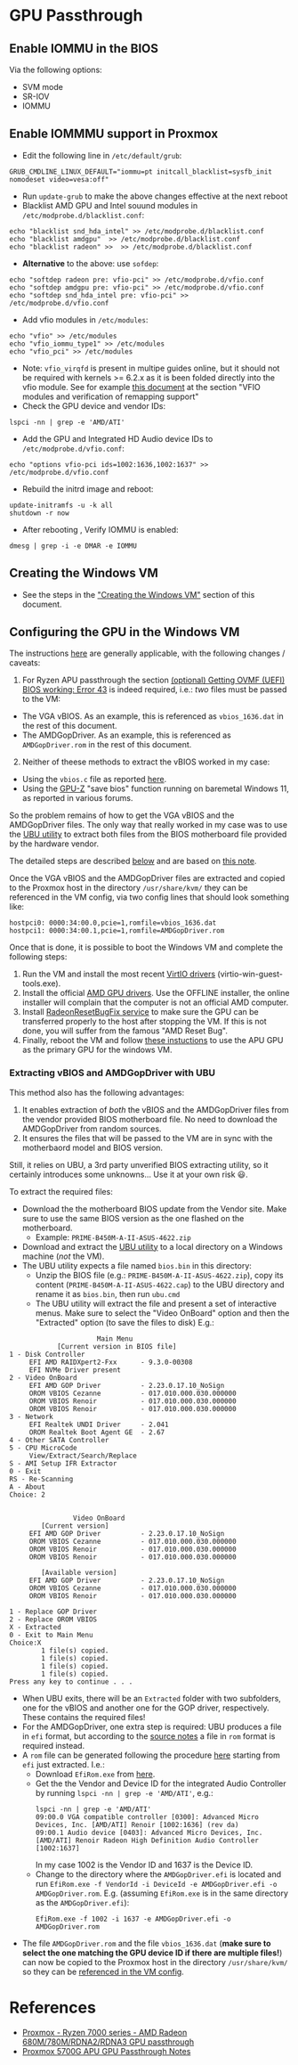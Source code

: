 # GPU Passthrough
## Enable IOMMU in the BIOS
Via the following options:
* SVM mode
* SR-IOV
* IOMMU

## Enable IOMMMU support in Proxmox
* Edit the following line in `/etc/default/grub`: 
```
GRUB_CMDLINE_LINUX_DEFAULT="iommu=pt initcall_blacklist=sysfb_init nomodeset video=vesa:off"
```
* Run `update-grub` to make the above changes effective at the next reboot
* Blacklist AMD GPU and Intel souund modules in `/etc/modprobe.d/blacklist.conf`:
```
echo "blacklist snd_hda_intel" >> /etc/modprobe.d/blacklist.conf
echo "blacklist amdgpu"  >> /etc/modprobe.d/blacklist.conf
echo "blacklist radeon" >>  >> /etc/modprobe.d/blacklist.conf
```
* **Alternative** to the above: use `sofdep`:
```
echo "softdep radeon pre: vfio-pci" >> /etc/modprobe.d/vfio.conf
echo "softdep amdgpu pre: vfio-pci" >> /etc/modprobe.d/vfio.conf
echo "softdep snd_hda_intel pre: vfio-pci" >> /etc/modprobe.d/vfio.conf
```
* Add vfio modules in `/etc/modules`:
```
echo "vfio" >> /etc/modules
echo "vfio_iommu_type1" >> /etc/modules
echo "vfio_pci" >> /etc/modules
```
* Note: `vfio_virqfd` is present in multipe guides online, but it should not be required with kernels >= 6.2.x as it is been folded directly into the vfio module. See for example [this document](https://forum.proxmox.com/threads/pci-gpu-passthrough-on-proxmox-ve-8-installation-and-configuration.130218/) at the section "VFIO modules and verification of remapping support"
* Check the GPU device and vendor IDs:
```
lspci -nn | grep -e 'AMD/ATI'
```
* Add the GPU and Integrated HD Audio device IDs to `/etc/modprobe.d/vfio.conf`:
```on 
echo "options vfio-pci ids=1002:1636,1002:1637" >> /etc/modprobe.d/vfio.conf
```
* Rebuild the initrd image and reboot:
```
update-initramfs -u -k all
shutdown -r now
```
* After rebooting , Verify IOMMU is enabled:
```
dmesg | grep -i -e DMAR -e IOMMU
```
## Creating the Windows VM
* See the steps in the ["Creating the Windows VM"](https://github.com/isc30/ryzen-7000-series-proxmox?tab=readme-ov-file#creating-the-windows-vm) section of this document.
## Configuring the GPU in the Windows VM
The instructions [here](https://github.com/isc30/ryzen-7000-series-proxmox?tab=readme-ov-file#configuring-the-gpu-in-the-windows-vm) are generally applicable, with the following changes / caveats:
1. For Ryzen APU passthrough the section [(optional) Getting OVMF (UEFI) BIOS working: Error 43](https://github.com/isc30/ryzen-7000-series-proxmox?tab=readme-ov-file#configuring-the-gpu-in-the-windows-vm) is indeed required, i.e.: *two* files must be passed to the VM:
  * The VGA vBIOS. As an example, this is referenced as `vbios_1636.dat` in the rest of this document.
  * The AMDGopDriver. As an example, this is referenced as `AMDGopDriver.rom` in the rest of this document.
2. Neither of theese methods to extract the vBIOS worked in my case:
  * Using the `vbios.c` file as reported [here](https://github.com/isc30/ryzen-7000-series-proxmox?tab=readme-ov-file#configuring-the-gpu-in-the-windows-vm).
  * Using the [GPU-Z](https://www.techpowerup.com/download/techpowerup-gpu-z/) "save bios" function running on baremetal Windows 11, as reported in various forums.

So the problem remains of how to get the VGA vBIOS and the AMDGopDriver files.
The only way that really worked in my case was to use the [UBU utility](https://winraid.level1techs.com/t/tool-guide-news-uefi-bios-updater-ubu/30357) to extract both files from the BIOS motherboard file provided by the hardware vendor. 

The detailed steps are described [below](#Extracting-vBIOS-and-AMDGopDriver-with-UBU) and are based on [this note](https://gist.github.com/matt22207/bb1ba1811a08a715e32f106450b0418a?permalink_comment_id=4955044#gistcomment-4955044).

Once the VGA vBIOS and the AMDGopDriver files are extracted and copied to the Proxmox host in the directory `/usr/share/kvm/` they can be referenced in the VM config, via two config lines that should look something like:
```
hostpci0: 0000:34:00.0,pcie=1,romfile=vbios_1636.dat
hostpci1: 0000:34:00.1,pcie=1,romfile=AMDGopDriver.rom
```

Once that is done, it is possible to boot the Windows VM and complete the following steps:
1. Run the VM and install the most recent [VirtIO drivers](https://pve.proxmox.com/wiki/Windows_VirtIO_Drivers) (virtio-win-guest-tools.exe).
2. Install the official [AMD GPU drivers](https://www.amd.com/en/support/downloads/drivers.html/processors/ryzen-pro/ryzen-pro-4000-series/amd-ryzen-3-pro-4350g.html). Use the OFFLINE installer, the online installer will complain that the computer is not an official AMD computer.
3. Install [RadeonResetBugFix service](https://github.com/inga-lovinde/RadeonResetBugFix) to make sure the GPU can be transferred properly to the host after stopping the VM. If this is not done, you will suffer from the famous "AMD Reset Bug".
4. Finally, reboot the VM and follow [these instuctions](https://github.com/isc30/ryzen-7000-series-proxmox?tab=readme-ov-file#using-the-gpu-as-the-primary-gpu) to use the APU GPU as the primary GPU for the windows VM. 

### Extracting vBIOS and AMDGopDriver with UBU
This method also has the following advantages:
1. It enables extraction of *both* the vBIOS and the AMDGopDriver files from the vendor provided BIOS motherboard file. No need to download the AMDGopDriver from random sources.
2. It ensures the files that will be passed to the VM are in sync with the motherbaord model and BIOS version.

Still, it relies on UBU, a 3rd party unverified BIOS extracting utility, so it certainly introduces some unknowns... Use it at your own risk 😃.

To extract the required files:
* Download the the motherboard BIOS update from the Vendor site. Make sure to use the same BIOS version as the one flashed on the motherboard.
   * Example: `PRIME-B450M-A-II-ASUS-4622.zip`
* Download and extract the [UBU utility](https://winraid.level1techs.com/t/tool-guide-news-uefi-bios-updater-ubu/30357) to a local directory on a Windows machine (*not* the VM).
* The UBU utility expects a file named `bios.bin` in this directory:
  * Unzip the BIOS file (e.g.: `PRIME-B450M-A-II-ASUS-4622.zip`), copy its content (`PRIME-B450M-A-II-ASUS-4622.cap`) to the UBU directory and rename it as `bios.bin`, then run `ubu.cmd`
  * The UBU utility will extract the file and present a set of interactive menus. Make sure to select the "Video OnBoard" option and then the "Extracted" option (to save the files to disk) E.g.:  
```
                      Main Menu
            [Current version in BIOS file]
1 - Disk Controller
     EFI AMD RAIDXpert2-Fxx      - 9.3.0-00308
     EFI NVMe Driver present
2 - Video OnBoard
     EFI AMD GOP Driver          - 2.23.0.17.10_NoSign
     OROM VBIOS Cezanne          - 017.010.000.030.000000
     OROM VBIOS Renoir           - 017.010.000.030.000000
     OROM VBIOS Renoir           - 017.010.000.030.000000
3 - Network
     EFI Realtek UNDI Driver     - 2.041
     OROM Realtek Boot Agent GE  - 2.67
4 - Other SATA Controller
5 - CPU MicroCode
     View/Extract/Search/Replace
S - AMI Setup IFR Extractor
0 - Exit
RS - Re-Scanning
A - About
Choice: 2


                Video OnBoard
        [Current version]
     EFI AMD GOP Driver          - 2.23.0.17.10_NoSign
     OROM VBIOS Cezanne          - 017.010.000.030.000000
     OROM VBIOS Renoir           - 017.010.000.030.000000
     OROM VBIOS Renoir           - 017.010.000.030.000000

        [Available version]
     EFI AMD GOP Driver          - 2.23.0.17.10_NoSign
     OROM VBIOS Cezanne          - 017.010.000.030.000000
     OROM VBIOS Renoir           - 017.010.000.030.000000

1 - Replace GOP Driver
2 - Replace OROM VBIOS
X - Extracted
0 - Exit to Main Menu
Choice:X
        1 file(s) copied.
        1 file(s) copied.
        1 file(s) copied.
        1 file(s) copied.
Press any key to continue . . .
```
* When UBU exits, there will be an `Extracted` folder with two subfolders, one for the vBIOS and another one for the GOP driver, respectively. These contains the required files!
* For the AMDGopDriver, one extra step is required: UBU produces a file in `efi` format, but according to the [source notes](https://github.com/isc30/ryzen-7000-series-proxmox?tab=readme-ov-file#optional-getting-ovmf-uefi-bios-working-error-43) a file in `rom` format is required instead.
* A `rom` file can be generated following the procedure [here](https://gist.github.com/matt22207/bb1ba1811a08a715e32f106450b0418a?permalink_comment_id=4955044#gistcomment-4955044) starting from `efi` just extracted. I.e.:
  * Download `EfiRom.exe` from [here](https://github.com/tianocore/edk2-BaseTools-win32).
  * Get the the Vendor and Device ID for the integrated Audio Controller by running `lspci -nn | grep -e 'AMD/ATI'`, e.g.: 
    ```
    lspci -nn | grep -e 'AMD/ATI'
    09:00.0 VGA compatible controller [0300]: Advanced Micro Devices, Inc. [AMD/ATI] Renoir [1002:1636] (rev da)
    09:00.1 Audio device [0403]: Advanced Micro Devices, Inc. [AMD/ATI] Renoir Radeon High Definition Audio Controller [1002:1637]
    ```
    In my case 1002 is the Vendor ID and 1637 is the Device ID.
  * Change to the directory where the `AMDGopDriver.efi` is located and run `EfiRom.exe -f VendorId -i DeviceId -e AMDGopDriver.efi -o AMDGopDriver.rom`. E.g. (assuming `EfiRom.exe` is in the same directory as the `AMDGopDriver.efi`):
    ```
    EfiRom.exe -f 1002 -i 1637 -e AMDGopDriver.efi -o AMDGopDriver.rom
    ```
* The file `AMDGopDriver.rom` and the file `vbios_1636.dat` (**make sure to select the one matching the GPU device ID if there are multiple files!**) can now be copied to the Proxmox host in the directory `/usr/share/kvm/` so they can be [referenced in the VM config](Configuring-the-GPU-in-the-Windows-VM).

# References
* [Proxmox - Ryzen 7000 series - AMD Radeon 680M/780M/RDNA2/RDNA3 GPU passthrough](https://github.com/isc30/ryzen-7000-series-proxmox?tab=readme-ov-file)
* [Proxmox 5700G APU GPU Passthrough Notes](https://gist.github.com/matt22207/bb1ba1811a08a715e32f106450b0418a)
